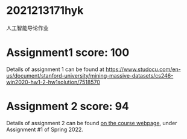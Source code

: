 # 2021213171hyk
人工智能导论作业
# Assignment1 score: 100
Details of assignment 1 can be found at https://www.studocu.com/en-us/document/stanford-university/mining-massive-datasets/cs246-win2020-hw1-2-hw1solution/7518570

# Assignment 2 score: 94
Details of assignment 2 can be found [on the course webpage](http://cs231n.github.io/), under Assignment #1 of Spring 2022.